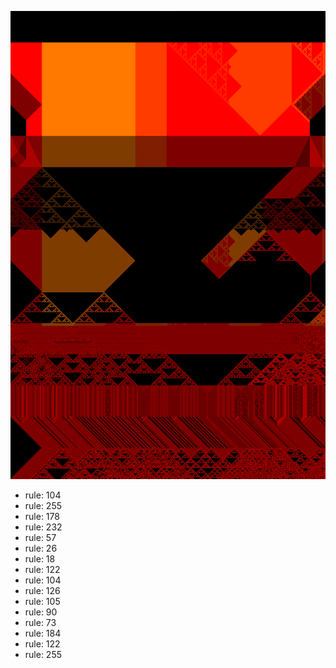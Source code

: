 ![photo](./output.png) 
 * rule: 104
* rule: 255
* rule: 178
* rule: 232
* rule: 57
* rule: 26
* rule: 18
* rule: 122
* rule: 104
* rule: 126
* rule: 105
* rule: 90
* rule: 73
* rule: 184
* rule: 122
* rule: 255
